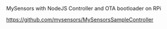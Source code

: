 MySensors with NodeJS Controller and OTA bootloader on RPi

https://github.com/mysensors/MySensorsSampleController

